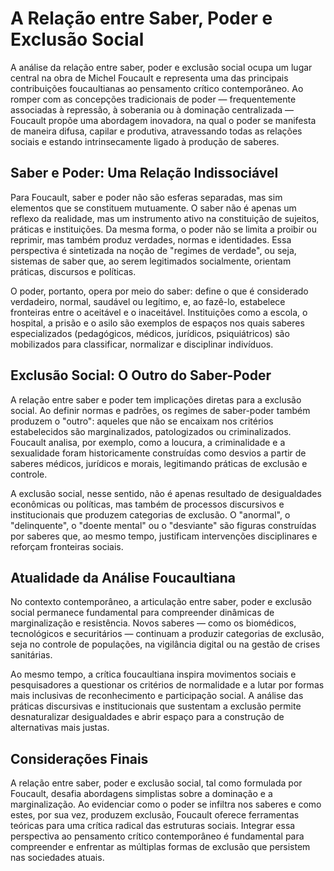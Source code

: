 
# A Relação entre Saber, Poder e Exclusão Social

A análise da relação entre saber, poder e exclusão social ocupa um lugar central na obra de Michel Foucault e representa uma das principais contribuições foucaultianas ao pensamento crítico contemporâneo. Ao romper com as concepções tradicionais de poder — frequentemente associadas à repressão, à soberania ou à dominação centralizada — Foucault propõe uma abordagem inovadora, na qual o poder se manifesta de maneira difusa, capilar e produtiva, atravessando todas as relações sociais e estando intrinsecamente ligado à produção de saberes.

## Saber e Poder: Uma Relação Indissociável

Para Foucault, saber e poder não são esferas separadas, mas sim elementos que se constituem mutuamente. O saber não é apenas um reflexo da realidade, mas um instrumento ativo na constituição de sujeitos, práticas e instituições. Da mesma forma, o poder não se limita a proibir ou reprimir, mas também produz verdades, normas e identidades. Essa perspectiva é sintetizada na noção de "regimes de verdade", ou seja, sistemas de saber que, ao serem legitimados socialmente, orientam práticas, discursos e políticas.

O poder, portanto, opera por meio do saber: define o que é considerado verdadeiro, normal, saudável ou legítimo, e, ao fazê-lo, estabelece fronteiras entre o aceitável e o inaceitável. Instituições como a escola, o hospital, a prisão e o asilo são exemplos de espaços nos quais saberes especializados (pedagógicos, médicos, jurídicos, psiquiátricos) são mobilizados para classificar, normalizar e disciplinar indivíduos.

## Exclusão Social: O Outro do Saber-Poder

A relação entre saber e poder tem implicações diretas para a exclusão social. Ao definir normas e padrões, os regimes de saber-poder também produzem o "outro": aqueles que não se encaixam nos critérios estabelecidos são marginalizados, patologizados ou criminalizados. Foucault analisa, por exemplo, como a loucura, a criminalidade e a sexualidade foram historicamente construídas como desvios a partir de saberes médicos, jurídicos e morais, legitimando práticas de exclusão e controle.

A exclusão social, nesse sentido, não é apenas resultado de desigualdades econômicas ou políticas, mas também de processos discursivos e institucionais que produzem categorias de exclusão. O "anormal", o "delinquente", o "doente mental" ou o "desviante" são figuras construídas por saberes que, ao mesmo tempo, justificam intervenções disciplinares e reforçam fronteiras sociais.

## Atualidade da Análise Foucaultiana

No contexto contemporâneo, a articulação entre saber, poder e exclusão social permanece fundamental para compreender dinâmicas de marginalização e resistência. Novos saberes — como os biomédicos, tecnológicos e securitários — continuam a produzir categorias de exclusão, seja no controle de populações, na vigilância digital ou na gestão de crises sanitárias.

Ao mesmo tempo, a crítica foucaultiana inspira movimentos sociais e pesquisadores a questionar os critérios de normalidade e a lutar por formas mais inclusivas de reconhecimento e participação social. A análise das práticas discursivas e institucionais que sustentam a exclusão permite desnaturalizar desigualdades e abrir espaço para a construção de alternativas mais justas.

## Considerações Finais

A relação entre saber, poder e exclusão social, tal como formulada por Foucault, desafia abordagens simplistas sobre a dominação e a marginalização. Ao evidenciar como o poder se infiltra nos saberes e como estes, por sua vez, produzem exclusão, Foucault oferece ferramentas teóricas para uma crítica radical das estruturas sociais. Integrar essa perspectiva ao pensamento crítico contemporâneo é fundamental para compreender e enfrentar as múltiplas formas de exclusão que persistem nas sociedades atuais.
```
